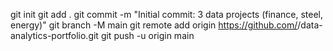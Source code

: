git init
git add .
git commit -m "Initial commit: 3 data projects (finance, steel, energy)"
git branch -M main
git remote add origin https://github.com/<your-username>/data-analytics-portfolio.git
git push -u origin main
